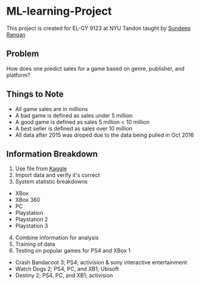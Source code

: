 # ML-learning-Project
This project is created for EL-GY 9123 at NYU Tandon taught by [Sundeep Rangan](http://wireless.engineering.nyu.edu/sundeep-rangan/)

## Problem
How does one predict sales for a game based on genre, publisher, and platform?

## Things to Note
* All game sales are in millions
* A bad game is defined as sales under 5 million
* A good game is defined as sales 5 million < 10 million
* A best seller is defined as sales over 10 million
* All data after 2015 was droped due to the data being pulled in Oct 2016

## Information Breakdown
1. Use file from [Kaggle](https://www.kaggle.com/gregorut/videogamesales)
2. Import data and verify it's correct
3. System statistic breakdowns
  * XBox
  * XBox 360
  * PC
  * Playstation
  * Playstation 2
  * Playstation 3
4. Combine information for analysis
5. Training of data
6. Testing on popular games for PS4 and XBox 1
  * Crash Bandacoot 3; PS4; activision & sony interactive entertainment
  * Watch Dogs 2; PS4, PC, and XB1; Ubisoft
  * Destiny 2; PS4, PC, and XB1; activision
